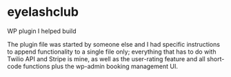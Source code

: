 # eyelashclub
WP plugin I helped build

The plugin file was started by someone else and I had specific instructions to append functionality to a single file only; everything that has to do with Twilio API and Stripe is mine, as well as the user-rating feature and all short-code functions plus the wp-admin booking management UI.
